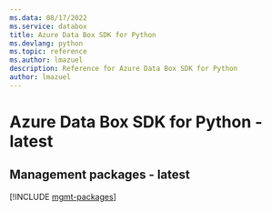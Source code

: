```yaml
---
ms.data: 08/17/2022
ms.service: databox
title: Azure Data Box SDK for Python
ms.devlang: python
ms.topic: reference
ms.author: lmazuel
description: Reference for Azure Data Box SDK for Python
author: lmazuel
---
```

# Azure Data Box SDK for Python - latest

## Management packages - latest
[!INCLUDE [mgmt-packages](data-box-mgmt-index.md)]